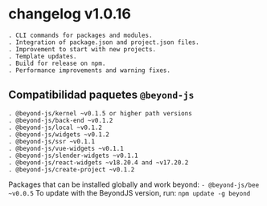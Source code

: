 # changelog v1.0.16

    . CLI commands for packages and modules.
    . Integration of package.json and project.json files.
    . Improvement to start with new projects.
    . Template updates.
    . Build for release on npm.
    . Performance improvements and warning fixes.

## Compatibilidad paquetes `@beyond-js`

    . @beyond-js/kernel ~v0.1.5 or higher path versions
    . @beyond-js/back-end ~v0.1.2
    . @beyond-js/local ~v0.1.2
    . @beyond-js/widgets ~v0.1.2
    . @beyond-js/ssr ~v0.1.1
    . @beyond-js/vue-widgets ~v0.1.1
    . @beyond-js/slender-widgets ~v0.1.1
    . @beyond-js/react-widgets ~v18.20.4 and ~v17.20.2
    . @beyond-js/create-project ~v0.1.2

Packages that can be installed globally and work beyond:
```- @beyond-js/bee ~v0.0.5```
To update with the BeyondJS version, run:
`npm update -g beyond`